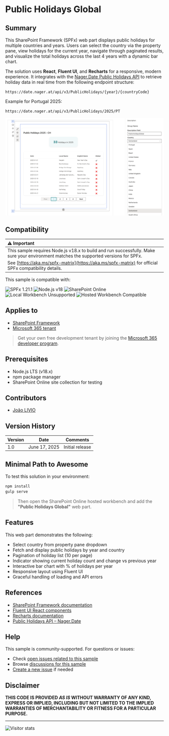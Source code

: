 # Public Holidays Global

## Summary

This SharePoint Framework (SPFx) web part displays public holidays for multiple countries and years. Users can select the country via the property pane, view holidays for the current year, navigate through paginated results, and visualize the total holidays across the last 4 years with a dynamic bar chart.

The solution uses **React**, **Fluent UI**, and **Recharts** for a responsive, modern experience. It integrates with the [Nager.Date Public Holidays API](https://date.nager.at/) to retrieve holiday data in real time from the following endpoint structure:

```
https://date.nager.at/api/v3/PublicHolidays/{year}/{countryCode}
```

Example for Portugal 2025:

```
https://date.nager.at/api/v3/PublicHolidays/2025/PT
```

![Solution in Action](./assets/sample.png)

## Compatibility

| :warning: Important                                                                                                                   |
| :------------------------------------------------------------------------------------------------------------------------------------ |
| This sample requires Node.js v18.x to build and run successfully. Make sure your environment matches the supported versions for SPFx. |
| See [https://aka.ms/spfx-matrix](https://aka.ms/spfx-matrix) for official SPFx compatibility details.                                 |

This sample is compatible with:

![SPFx 1.21.1](https://img.shields.io/badge/SPFx-1.21.1-green.svg)
![Node.js v18](https://img.shields.io/badge/Node.js-v18-green.svg)
![SharePoint Online](https://img.shields.io/badge/SharePoint%20Online-Compatible-green.svg)
![Local Workbench Unsupported](https://img.shields.io/badge/Local%20Workbench-Unsupported-red.svg)
![Hosted Workbench Compatible](https://img.shields.io/badge/Hosted%20Workbench-Compatible-green.svg)

## Applies to

* [SharePoint Framework](https://aka.ms/spfx)
* [Microsoft 365 tenant](https://learn.microsoft.com/en-us/sharepoint/dev/spfx/set-up-your-developer-tenant)

> Get your own free development tenant by joining the [Microsoft 365 developer program](https://aka.ms/o365devprogram).

## Prerequisites

* Node.js LTS (v18.x)
* npm package manager
* SharePoint Online site collection for testing

## Contributors

* [João LIVIO](https://github.com/jtlivio)

## Version History

| Version | Date          | Comments        |
| ------- | ------------- | --------------- |
| 1.0     | June 17, 2025 | Initial release |

## Minimal Path to Awesome

To test this solution in your environment:

```bash
npm install
gulp serve
```

> Then open the SharePoint Online hosted workbench and add the **"Public Holidays Global"** web part.

## Features

This web part demonstrates the following:

* Select country from property pane dropdown
* Fetch and display public holidays by year and country
* Pagination of holiday list (10 per page)
* Indicator showing current holiday count and change vs previous year
* Interactive bar chart with % of holidays per year
* Responsive layout using Fluent UI
* Graceful handling of loading and API errors

## References

* [SharePoint Framework documentation](https://learn.microsoft.com/en-us/sharepoint/dev/spfx/set-up-your-developer-tenant)
* [Fluent UI React components](https://developer.microsoft.com/en-us/fluentui#/controls/web)
* [Recharts documentation](https://recharts.org/en-US/)
* [Public Holidays API – Nager.Date](https://date.nager.at/Api)

## Help

This sample is community-supported. For questions or issues:

* Check [open issues related to this sample](https://github.com/pnp/sp-dev-fx-webparts/issues?q=label%3A%22sample%3A%20react-public-holidays-global%22)
* Browse [discussions for this sample](https://github.com/pnp/sp-dev-fx-webparts/discussions?discussions_q=react-public-holidays-global)
* [Create a new issue](https://github.com/pnp/sp-dev-fx-webparts/issues/new) if needed

## Disclaimer

**THIS CODE IS PROVIDED *AS IS* WITHOUT WARRANTY OF ANY KIND, EXPRESS OR IMPLIED, INCLUDING BUT NOT LIMITED TO THE IMPLIED WARRANTIES OF MERCHANTABILITY OR FITNESS FOR A PARTICULAR PURPOSE.**

---

<img src="https://m365-visitor-stats.azurewebsites.net/sp-dev-fx-webparts/samples/react-public-holidays-global" alt="Visitor stats"/>
